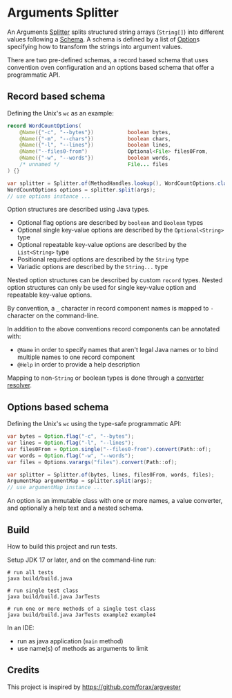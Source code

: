 # Arguments Splitter

An Arguments [Splitter](main/main/Splitter.java) splits structured string arrays (`String[]`) into different values
following a [Schema](main/main/Schema.java). A schema is defined by a list of [Option](main/main/Option.java)s
specifying how to transform the strings into argument values.

There are two pre-defined schemas, a record based schema that uses convention oven configuration and
an options based schema that offer a programmatic API.

## Record based schema

Defining the Unix's `wc` as an example:
```java
record WordCountOptions(
    @Name({"-c", "--bytes"})           boolean bytes,
    @Name({"-m", "--chars"})           boolean chars,
    @Name({"-l", "--lines"})           boolean lines,
    @Name("--files0-from")             Optional<File> files0From,
    @Name({"-w", "--words"})           boolean words,
    /* unnamed */                      File... files
) {}

var splitter = Splitter.of(MethodHandles.lookup(), WordCountOptions.class);
WordCountOptions options = splitter.split(args);
// use options instance ...
```

Option structures are described using Java types.

- Optional flag options are described by `boolean` and `Boolean` types
- Optional single key-value options are described by the `Optional<String>` type
- Optional repeatable key-value options are described by the `List<String>` type
- Positional required options are described by the `String` type
- Variadic options are described by the `String...` type
 
Nested option structures can be described by custom `record` types.
Nested option structures can only be used for single key-value option and repeatable key-value options.

By convention, a `_` character in record component names is mapped to `-` character on the command-line.

In addition to the above conventions record components can be annotated with:

- `@Name` in order to specify names that aren't legal Java names or to bind multiple names to one record component
- `@Help` in order to provide a help description

Mapping to non-`String` or boolean types is done through a [converter resolver](main/main/ConverterResolver.java).

## Options based schema

Defining the Unix's `wc` using the type-safe programmatic API:
```java
var bytes = Option.flag("-c", "--bytes");
var lines = Option.flag("-l", "--lines");
var files0From = Option.single("--files0-from").convert(Path::of);
var words = Option.flag("-w", "--words");
var files = Options.varargs("files").convert(Path::of);

var splitter = Splitter.of(bytes, lines, files0From, words, files);
ArgumentMap argumentMap = splitter.split(args);
// use argumentMap instance ...
```

An option is an immutable class with one or more names, a value converter, and optionally a help text
and a nested schema.

## Build

How to build this project and run tests.

Setup JDK 17 or later, and on the command-line run:

```shell
# run all tests
java build/build.java

# run single test class
java build/build.java JarTests

# run one or more methods of a single test class
java build/build.java JarTests example2 example4
```

In an IDE:

- run as java application (`main` method)
- use name(s) of methods as arguments to limit

## Credits

This project is inspired by https://github.com/forax/argvester
